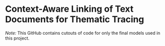 # Context-Aware Linking of Text Documents for Thematic Tracing




*Note:* This GitHub contains cutouts of code for only the final models used in this project.
